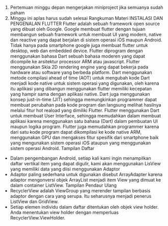 1.	Pertemuan minggu depan mengerjakan miniproject jika semuanya sudah paham
2.	Minggu ini aplas harus sudah selesai
Rangkuman Materi
	INSTALASI DAN PENGENALAN FLUTTER
Flutter adalah sebuah framework open source yang dibuat oleh Google. Google membuat flutter dengan tujuan membangun sebuah framework untuk membuat UI yang modern, native dan reactive yang dapat berjalan di sistem operasi iOS maupun Android. Tidak hanya pada smartphone google juga membuat flutter untuk desktop, web dan embedded device. Flutter diprogram dengan menggunakan bahasa Dart sebuah bahasa moderen yang dapat dicompile ke arsitektur processor ARM atau javascript. Flutter menggunakan Skia 2D rendering engine yang dapat bekerja pada hardware atau software yang berbeda platform. 
Dart menggunakan metode compilasi ahead of time (AOT) untuk mengubah kode Dart menjadi kode native untuk sistem operasi yang digunakan, oleh karena itu aplikasi yang dibangun menggunakan flutter memiliki kecepatan yang hampir sama dengan aplikasi native. Dart juga menggunakan konsep just-in-time (JIT) sehingga memungkinkan programmer dapat membuat perubahan pada kode program dan langsung melihat hasilnya melalui fitur hot reaload yang dimiliki Flutter. Flutter menggunakan Dart untuk membuat User Interface, sehingga memudahkan dalam membuat aplikasi karena menggunakan satu bahasa (Dart) dalam pembuatan UI maupun logika program. Flutter juga memudahkan programmer karena dari satu kode program dapat dikompilasi ke kode native ARM, menggunakan GPU dan mengakses fitur spesifik dari smartphone baik yang mengunakan sistem operasi iOS ataupun yang menggunakan sistem operasi Android. 
	Tampilan Daftar 
-	Dalam pengembangan Android, setiap kali kami ingin menampilkan daftar vertikal item yang dapat digulir, kami akan menggunakan LisView yang memiliki data yang diisi menggunakan Adaptor
-	Adaptor paling sederhana untuk digunakan disebut ArrayAdapter karena adaptor mengonversi objek ArrayList menjadi item View yang dimuat ke dalam container ListView.
Tampilan Pendaur Ulang
-	RecyclerView adalah ViewGroup yang merender tampilan berbasis adaptor dengan cara yang serupa. Itu seharusnya menjadi penerus ListView dan GridView.
-	Setiap elemen individu dalam daftar ditentukan oleh objek view holder. Anda menentukan view holder dengan memperluas RecyclerView.ViewHolder.



